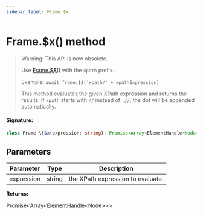 ```yaml
---
sidebar_label: Frame.$x
---
```


# Frame.$x() method

> Warning: This API is now obsolete.
>
> Use [Frame.$$()](./puppeteer.frame.__.md) with the `xpath` prefix.
>
> Example: `await frame.$$('xpath/' + xpathExpression)`
>
> This method evaluates the given XPath expression and returns the results. If `xpath` starts with `//` instead of `.//`, the dot will be appended automatically.

#### Signature:

```typescript
class Frame \{$x(expression: string): Promise<Array<ElementHandle<Node>>>;\}
```

## Parameters

| Parameter  | Type   | Description                       |
| ---------- | ------ | --------------------------------- |
| expression | string | the XPath expression to evaluate. |

**Returns:**

Promise&lt;Array&lt;[ElementHandle](./puppeteer.elementhandle.md)&lt;Node&gt;&gt;&gt;
